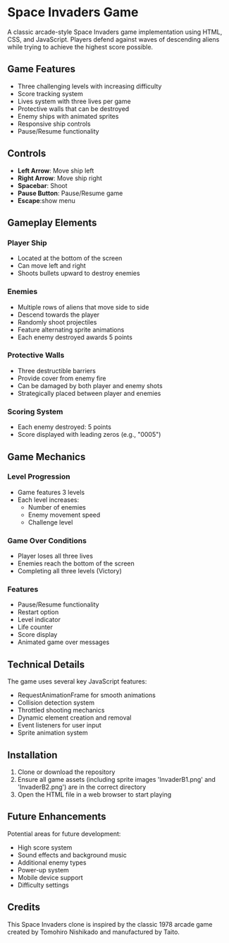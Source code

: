 # Space Invaders Game

A classic arcade-style Space Invaders game implementation using HTML, CSS, and JavaScript. Players defend against waves of descending aliens while trying to achieve the highest score possible.

## Game Features

- Three challenging levels with increasing difficulty
- Score tracking system
- Lives system with three lives per game
- Protective walls that can be destroyed
- Enemy ships with animated sprites
- Responsive ship controls
- Pause/Resume functionality

## Controls

- **Left Arrow**: Move ship left
- **Right Arrow**: Move ship right
- **Spacebar**: Shoot
- **Pause Button**: Pause/Resume game
- **Escape**:show menu

## Gameplay Elements

### Player Ship
- Located at the bottom of the screen
- Can move left and right
- Shoots bullets upward to destroy enemies

### Enemies
- Multiple rows of aliens that move side to side
- Descend towards the player
- Randomly shoot projectiles
- Feature alternating sprite animations
- Each enemy destroyed awards 5 points

### Protective Walls
- Three destructible barriers
- Provide cover from enemy fire
- Can be damaged by both player and enemy shots
- Strategically placed between player and enemies

### Scoring System
- Each enemy destroyed: 5 points
- Score displayed with leading zeros (e.g., "0005")

## Game Mechanics

### Level Progression
- Game features 3 levels
- Each level increases:
  - Number of enemies
  - Enemy movement speed
  - Challenge level

### Game Over Conditions
- Player loses all three lives
- Enemies reach the bottom of the screen
- Completing all three levels (Victory)

### Features
- Pause/Resume functionality
- Restart option
- Level indicator
- Life counter
- Score display
- Animated game over messages

## Technical Details

The game uses several key JavaScript features:
- RequestAnimationFrame for smooth animations
- Collision detection system
- Throttled shooting mechanics
- Dynamic element creation and removal
- Event listeners for user input
- Sprite animation system

## Installation

1. Clone or download the repository
2. Ensure all game assets (including sprite images 'InvaderB1.png' and 'InvaderB2.png') are in the correct directory
3. Open the HTML file in a web browser to start playing

## Future Enhancements

Potential areas for future development:
- High score system
- Sound effects and background music
- Additional enemy types
- Power-up system
- Mobile device support
- Difficulty settings

## Credits

This Space Invaders clone is inspired by the classic 1978 arcade game created by Tomohiro Nishikado and manufactured by Taito.
